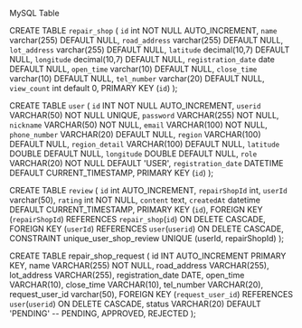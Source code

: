 MySQL Table

CREATE TABLE `repair_shop` (
  `id` int NOT NULL AUTO_INCREMENT,
  `name` varchar(255) DEFAULT NULL,
  `road_address` varchar(255) DEFAULT NULL,
  `lot_address` varchar(255) DEFAULT NULL,
  `latitude` decimal(10,7) DEFAULT NULL,
  `longitude` decimal(10,7) DEFAULT NULL,
  `registration_date` date DEFAULT NULL,
  `open_time` varchar(10) DEFAULT NULL,
  `close_time` varchar(10) DEFAULT NULL,
  `tel_number` varchar(20) DEFAULT NULL,
  `view_count` int default 0,
  PRIMARY KEY (`id`)
);

CREATE TABLE `user` (
`id` INT NOT NULL AUTO_INCREMENT,
`userid` VARCHAR(50) NOT NULL UNIQUE,
`password` VARCHAR(255) NOT NULL,
`nickname` VARCHAR(50) NOT NULL,
`email` VARCHAR(100) NOT NULL,
`phone_number` VARCHAR(20) DEFAULT NULL,
`region` VARCHAR(100) DEFAULT NULL,
`region_detail` VARCHAR(100) DEFAULT NULL,
`latitude` DOUBLE DEFAULT NULL,
`longitude` DOUBLE DEFAULT NULL,
`role` VARCHAR(20) NOT NULL DEFAULT 'USER',
`registration_date` DATETIME DEFAULT CURRENT_TIMESTAMP,
PRIMARY KEY (`id`)
);

CREATE TABLE `review` (
  `id` int AUTO_INCREMENT,
  `repairShopId` int,
  `userId` varchar(50),
  `rating` int NOT NULL,
  `content` text,
  `createdAt` datetime DEFAULT CURRENT_TIMESTAMP,
  PRIMARY KEY (`id`),
  FOREIGN KEY (`repairShopId`) REFERENCES `repair_shop`(`id`) ON DELETE CASCADE,
  FOREIGN KEY (`userId`) REFERENCES `user`(`userid`) ON DELETE CASCADE,
  CONSTRAINT unique_user_shop_review UNIQUE (userId, repairShopId)
);

CREATE TABLE repair_shop_request (
   id INT AUTO_INCREMENT PRIMARY KEY,
   name VARCHAR(255) NOT NULL,
   road_address VARCHAR(255),
   lot_address VARCHAR(255),
   registration_date DATE,
   open_time VARCHAR(10),
   close_time VARCHAR(10),
   tel_number VARCHAR(20),
   request_user_id varchar(50),
   FOREIGN KEY (`request_user_id`) REFERENCES `user`(`userid`) ON DELETE CASCADE,
   status VARCHAR(20) DEFAULT 'PENDING' -- PENDING, APPROVED, REJECTED
);
